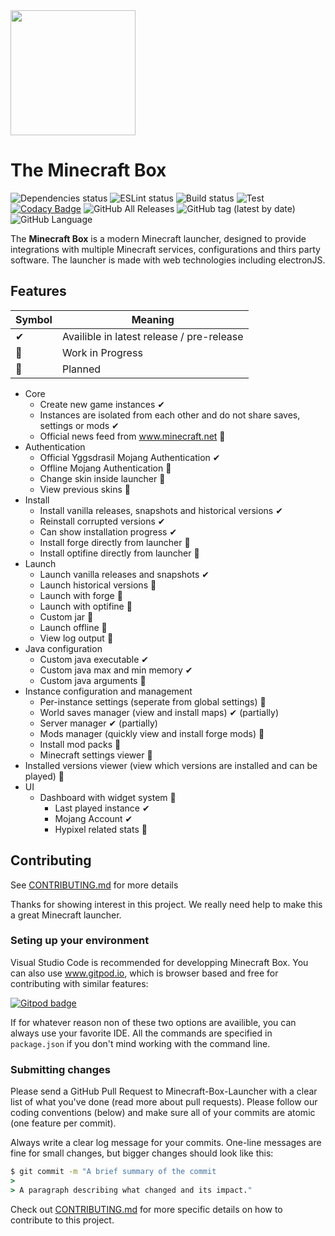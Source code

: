 <img src="https://user-images.githubusercontent.com/37006668/75309971-71791f00-5807-11ea-9073-cc447354324f.png" width="200px" />

# The Minecraft Box
<!-- Badges -->
![Dependencies status](https://david-dm.org/lukechu10/Minecraft-Box-Launcher.svg)
![ESLint status](https://github.com/lukechu10/Minecraft-Box-Launcher/workflows/ESLint%20(Typescript)/badge.svg)
![Build status](https://github.com/lukechu10/Minecraft-Box-Launcher/workflows/Build%20binaries%20and%20package/badge.svg)
![Test](https://github.com/lukechu10/Minecraft-Box-Launcher/workflows/Test/badge.svg)
[![Codacy Badge](https://api.codacy.com/project/badge/Grade/0dd47431ce3746c6a95ff909f68e67f7)](https://www.codacy.com/manual/lukechu10/Minecraft-Box-Launcher?utm_source=github.com&amp;utm_medium=referral&amp;utm_content=lukechu10/Minecraft-Box-Launcher&amp;utm_campaign=Badge_Grade)
![GitHub All Releases](https://img.shields.io/github/downloads/lukechu10/Minecraft-Box-Launcher/total)
![GitHub tag (latest by date)](https://img.shields.io/github/v/tag/lukechu10/Minecraft-Box-Launcher?label=latest%20pre-release)
![GitHub Language](https://img.shields.io/github/languages/top/lukechu10/Minecraft-Box-Launcher?color=rgb%288%2C144%2C166%29)

The **Minecraft Box** is a modern Minecraft launcher, designed to provide integrations with multiple Minecraft services, configurations and thirs party software. The launcher is made with web technologies including electronJS.

## Features
Symbol	| Meaning
-------	| -----------
✔		| Availible in latest release / pre-release
🔨		| Work in Progress
🦄		| Planned
- Core
	- Create new game instances ✔
	- Instances are isolated from each other and do not share saves, settings or mods ✔
	- Official news feed from www.minecraft.net 🔨
- Authentication
	- Official Yggsdrasil Mojang Authentication ✔
	- Offline Mojang Authentication 🔨
	- Change skin inside launcher 🔨
	- View previous skins 🦄
- Install
	- Install vanilla releases, snapshots and historical versions ✔
	- Reinstall corrupted versions ✔
	- Can show installation progress ✔
	- Install forge directly from launcher 🦄
	- Install optifine directly from launcher 🦄
- Launch
	- Launch vanilla releases and snapshots ✔
	- Launch historical versions 🦄
	- Launch with forge 🦄
	- Launch with optifine 🦄
	- Custom jar 🔨
	- Launch offline 🔨
	- View log output 🔨
- Java configuration
	- Custom java executable ✔
	- Custom java max and min memory ✔
	- Custom java arguments 🔨
- Instance configuration and management
	- Per-instance settings (seperate from global settings) 🔨
	- World saves manager (view and install maps) ✔ (partially)
	- Server manager ✔ (partially)
	- Mods manager (quickly view and install forge mods) 🦄
	- Install mod packs 🦄
	- Minecraft settings viewer 🦄
- Installed versions viewer (view which versions are installed and can be played) 🔨
- UI
	- Dashboard with widget system 🔨
		- Last played instance ✔
		- Mojang Account ✔
		- Hypixel related stats 🦄

## Contributing
See [CONTRIBUTING.md](https://github.com/lukechu10/Minecraft-Box-Launcher/blob/master/.github/CONTRIBUTING.md) for more details

Thanks for showing interest in this project. We really need help to make this a great Minecraft launcher.

### Seting up your environment
Visual Studio Code is recommended for developping Minecraft Box.
You can also use www.gitpod.io, which is browser based and free for contributing with similar features:

[![Gitpod badge](https://gitpod.io/button/open-in-gitpod.svg)](https://gitpod.io#https://github.com/lukechu10/Minecraft-Box-Launcher)

If for whatever reason non of these two options are availible, you can always use your favorite IDE.
All the commands are specified in `package.json` if you don't mind working with the command line.

### Submitting changes
Please send a GitHub Pull Request to Minecraft-Box-Launcher with a clear list of what you've done (read more about pull requests). Please follow our coding conventions (below) and make sure all of your commits are atomic (one feature per commit).

Always write a clear log message for your commits. One-line messages are fine for small changes, but bigger changes should look like this:

```cmd
$ git commit -m "A brief summary of the commit
> 
> A paragraph describing what changed and its impact."
```

Check out [CONTRIBUTING.md](https://github.com/lukechu10/Minecraft-Box-Launcher/blob/master/.github/CONTRIBUTING.md) for more specific details on how to contribute to this project.
